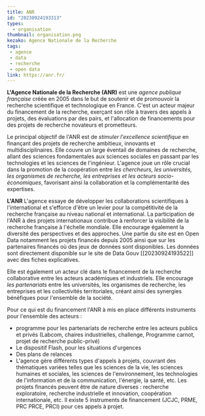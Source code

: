```yaml
---
title: ANR 
id: "20230924193313"
types:
  - organisation
thumbnail: organisation.png
kezako: Agence Nationale de la Recherche
tags:
 - agence
 - data
 - recherche
 - open data
link: https://anr.fr/
---
```


**L'Agence Nationale de la Recherche (ANR)** est une *agence publique française* créée en 2005 dans le but de soutenir et de promouvoir la recherche scientifique et technologique en France. C'est un acteur majeur du financement de la recherche, exerçant son rôle à travers des appels à projets, des évaluations par des pairs, et l'allocation de financements pour des projets de recherche novateurs et prometteurs.

Le principal objectif de l'ANR est de *stimuler l'excellence scientifique* en finançant des projets de recherche ambitieux, innovants et multidisciplinaires. Elle couvre un large éventail de domaines de recherche, allant des sciences fondamentales aux sciences sociales en passant par les technologies et les sciences de l'ingénieur. L'agence joue un rôle crucial dans la promotion de la coopération entre *les chercheurs, les universités, les organismes de recherche, les entreprises et les acteurs socio-économiques*, favorisant ainsi la collaboration et la complémentarité des expertises.

**L'ANR** L'agence essaye de développer les collaborations scientifiques à l'international et s'efforce d'être un levier pour la compétitivité de la recherche française au niveau national et international. La participation de l'ANR à des projets internationaux contribue à renforcer la visibilité de la recherche française à l'échelle mondiale. Elle encourage également la diversité des perspectives et des approches. Une partie du site est en Open Data notamment les projets financés depuis 2005 ainsi que sur les partenaires financés où des jeux de données sont disponibles. Les données sont directement disponible sur le site de Data Gouv [[20230924193522]] avec des fiches explicatives. 

Elle est également un acteur clé dans le financement de la recherche collaborative entre les acteurs académiques et industriels. Elle encourage *les partenariats* entre les universités, les organismes de recherche, les entreprises et les collectivités territoriales, créant ainsi des synergies bénéfiques pour l'ensemble de la société.

Pour ce qui est du financement l'ANR à mis en place différents instruments pour l'ensemble des acteurs : 
* programme pour les partenariats de recherche entre les acteurs publics et privés (Labcom, chaires industrielles, challenge, Programme carnot, projet de recherche public-privé)
* Le dispositif Flash, pour les situations d'urgences
* Des plans de relances 
* L'agence gère différents types d'appels à projets, couvrant des thématiques variées telles que les sciences de la vie, les sciences humaines et sociales, les sciences de l'environnement, les technologies de l'information et de la communication, l'énergie, la santé, etc. Les projets financés peuvent être de nature diverses : recherche exploratoire, recherche industrielle et innovation, coopération internationale, etc. Il existe 5 instruments de financement (JCJC, PRME, PRC PRCE, PRCI) pour ces appels à projet.



